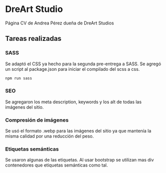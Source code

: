 # DreArt Studio

Página CV de Andrea Pérez dueña de DreArt Studios

## Tareas realizadas

### SASS

Se adaptó el CSS ya hecho para la segunda pre-entrega a SASS.
Se agregó un script al package.json para iniciar el compilado del scss a css.

```bash
npm run sass
```

### SEO

Se agregaron los meta description, keywords y los alt de todas las imágenes del sitio.

### Compresión de imágenes

Se usó el formato .webp para las imágenes del sitio ya que mantenía la misma calidad por una reducción del peso.

### Etiquetas semánticas

Se usaron algunas de las etiquetas. Al usar bootstrap se utilizan mas div contenedores que etiquetas semánticas como tal.
